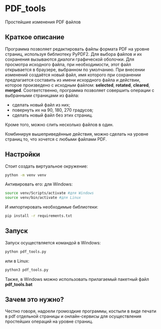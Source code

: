 # PDF_tools
Простейшие изменения PDF файлов

## Краткое описание
Программа позволяет редактировать файлы формата PDF на уровне страниц, используя библиотеку PyPDF2. Для выбора файлов и их сохранения вызываются диалоги графической оболочки. Для просмотра исходного файла, при необходимости, этот файл открывается в браузере, выбранном по умолчанию. При внесении изменений создаётся новый файл, имя которого при сохранении предлагается составить из имени исхордного файла и действии, которое произведено с исходным файлом: **selected**, **rotated**, **cleared**, **merged**. Соответственно, программа позволяет совершить операции с выбранными страницами из файла: 
  * сделать новый файл из них;
  * повернуть их на 90, 180, 270 градусов;
  * сделать новый файл без этих страниц.

Кроме того, можно слить несколько файлов в один.

Комбинируя вышеприведённые действия, можно сделать на уровне страниц то, что хочется с любыми файлами PDF.

## Настройки
Стоит создать виртуальное окружение:
```bash
python -m venv venv
```
Активировать его:
для Windows:
```bash
source venv/Scripts/activate #для Windows
source venv/bin/activate #для Linux
```
И импортировать необходимые библиотеки:
```bash
pip install -r requirements.txt
```

## Запуск
Запуск осуществляется командой
в Windows:
```bash
python pdf_tools.py
```
или в Linux:
```bash
python3 pdf_tools.py
```
Также, в Windows можно использовать прилагаемый пакетный файл **pdf_tools.bat**

## Зачем это нужно?
Честно говоря, надоели громоздкие программы, костыли в виде печати в pdf отдельной страницы и онлайн-сервисы для осуществления простейших операций на уровне страниц.
